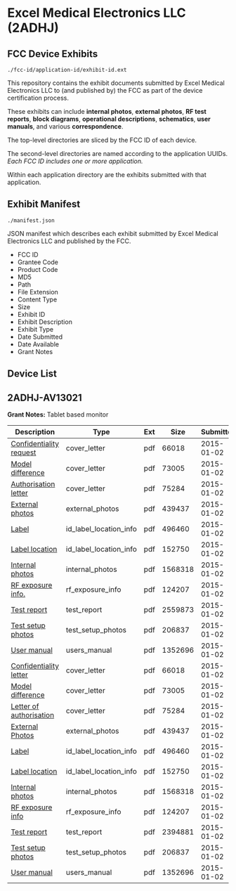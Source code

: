 # Excel Medical Electronics LLC (2ADHJ)
## FCC Device Exhibits

```
./fcc-id/application-id/exhibit-id.ext
```

This repository contains the exhibit documents submitted by Excel Medical Electronics LLC to (and published by) the FCC as part of the device certification process.

These exhibits can include **internal photos**, **external photos**, **RF test reports**, **block diagrams**, **operational descriptions**, **schematics**, **user manuals**, and various **correspondence**.

The top-level directories are sliced by the FCC ID of each device.

The second-level directories are named according to the application UUIDs. *Each FCC ID includes one or more application.*

Within each application directory are the exhibits submitted with that application. 

## Exhibit Manifest

```
./manifest.json
```

JSON manifest which describes each exhibit submitted by Excel Medical Electronics LLC and published by the FCC.

- FCC ID
- Grantee Code
- Product Code
- MD5
- Path
- File Extension
- Content Type
- Size
- Exhibit ID
- Exhibit Description
- Exhibit Type
- Date Submitted
- Date Available
- Grant Notes

## Device List
## 2ADHJ-AV13021
**Grant Notes:** Tablet based monitor

| Description | Type | Ext | Size | Submitted | Available |
| ----------- | ---- | --- | ---- | --------- | --------- |
| [Confidentiality request](2ADHJ-AV13021/506fb807de40d573fe83afa1f01389d5/2489711.pdf) | cover_letter | pdf | 66018 | 2015-01-02 | 2015-01-02 |
| [Model difference](2ADHJ-AV13021/506fb807de40d573fe83afa1f01389d5/2489712.pdf) | cover_letter | pdf | 73005 | 2015-01-02 | 2015-01-02 |
| [Authorisation letter](2ADHJ-AV13021/506fb807de40d573fe83afa1f01389d5/2489713.pdf) | cover_letter | pdf | 75284 | 2015-01-02 | 2015-01-02 |
| [External photos](2ADHJ-AV13021/506fb807de40d573fe83afa1f01389d5/2489702.pdf) | external_photos | pdf | 439437 | 2015-01-02 | 2015-02-16 |
| [Label](2ADHJ-AV13021/506fb807de40d573fe83afa1f01389d5/2489700.pdf) | id_label_location_info | pdf | 496460 | 2015-01-02 | 2015-01-02 |
| [Label location](2ADHJ-AV13021/506fb807de40d573fe83afa1f01389d5/2489701.pdf) | id_label_location_info | pdf | 152750 | 2015-01-02 | 2015-01-02 |
| [Internal photos](2ADHJ-AV13021/506fb807de40d573fe83afa1f01389d5/2489715.pdf) | internal_photos | pdf | 1568318 | 2015-01-02 | 2015-02-16 |
| [RF exposure info.](2ADHJ-AV13021/506fb807de40d573fe83afa1f01389d5/2489709.pdf) | rf_exposure_info | pdf | 124207 | 2015-01-02 | 2015-01-02 |
| [Test report](2ADHJ-AV13021/506fb807de40d573fe83afa1f01389d5/2489722.pdf) | test_report | pdf | 2559873 | 2015-01-02 | 2015-01-02 |
| [Test setup photos](2ADHJ-AV13021/506fb807de40d573fe83afa1f01389d5/2489707.pdf) | test_setup_photos | pdf | 206837 | 2015-01-02 | 2015-02-16 |
| [User manual](2ADHJ-AV13021/506fb807de40d573fe83afa1f01389d5/2489714.pdf) | users_manual | pdf | 1352696 | 2015-01-02 | 2015-02-16 |
| [Confidentiality letter](2ADHJ-AV13021/9d0a4972ce9d941fd3272d6f5716a1e2/2489711.pdf) | cover_letter | pdf | 66018 | 2015-01-02 | 2015-01-02 |
| [Model difference](2ADHJ-AV13021/9d0a4972ce9d941fd3272d6f5716a1e2/2489712.pdf) | cover_letter | pdf | 73005 | 2015-01-02 | 2015-01-02 |
| [Letter of authorisation](2ADHJ-AV13021/9d0a4972ce9d941fd3272d6f5716a1e2/2489713.pdf) | cover_letter | pdf | 75284 | 2015-01-02 | 2015-01-02 |
| [External Photos](2ADHJ-AV13021/9d0a4972ce9d941fd3272d6f5716a1e2/2489702.pdf) | external_photos | pdf | 439437 | 2015-01-02 | 2015-02-16 |
| [Label](2ADHJ-AV13021/9d0a4972ce9d941fd3272d6f5716a1e2/2489700.pdf) | id_label_location_info | pdf | 496460 | 2015-01-02 | 2015-01-02 |
| [Label location](2ADHJ-AV13021/9d0a4972ce9d941fd3272d6f5716a1e2/2489701.pdf) | id_label_location_info | pdf | 152750 | 2015-01-02 | 2015-01-02 |
| [Internal photos](2ADHJ-AV13021/9d0a4972ce9d941fd3272d6f5716a1e2/2489715.pdf) | internal_photos | pdf | 1568318 | 2015-01-02 | 2015-02-16 |
| [RF exposure info](2ADHJ-AV13021/9d0a4972ce9d941fd3272d6f5716a1e2/2489709.pdf) | rf_exposure_info | pdf | 124207 | 2015-01-02 | 2015-01-02 |
| [Test report](2ADHJ-AV13021/9d0a4972ce9d941fd3272d6f5716a1e2/2489706.pdf) | test_report | pdf | 2394881 | 2015-01-02 | 2015-01-02 |
| [Test setup photos](2ADHJ-AV13021/9d0a4972ce9d941fd3272d6f5716a1e2/2489707.pdf) | test_setup_photos | pdf | 206837 | 2015-01-02 | 2015-02-16 |
| [User manual](2ADHJ-AV13021/9d0a4972ce9d941fd3272d6f5716a1e2/2489714.pdf) | users_manual | pdf | 1352696 | 2015-01-02 | 2015-02-16 |
